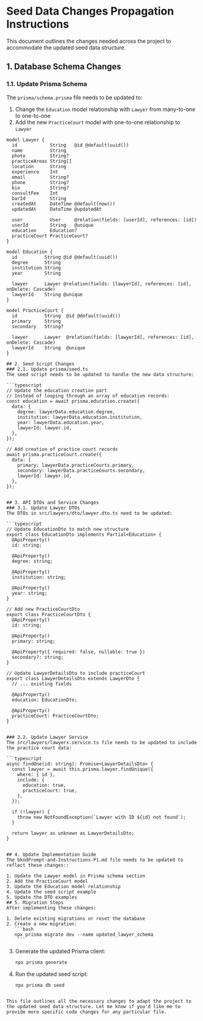 # Seed Data Changes Propagation Instructions

This document outlines the changes needed across the project to accommodate the updated seed data structure.

## 1. Database Schema Changes

### 1.1. Update Prisma Schema

The `prisma/schema.prisma` file needs to be updated to:

1. Change the `Education` model relationship with `Lawyer` from many-to-one to one-to-one
2. Add the new `PracticeCourt` model with one-to-one relationship to `Lawyer`

```prisma
model Lawyer {
  id            String   @id @default(uuid())
  name          String
  photo         String?
  practiceAreas String[]
  location      String
  experience    Int
  email         String?
  phone         String?
  bio           String?
  consultFee    Int
  barId         String
  createdAt     DateTime @default(now())
  updatedAt     DateTime @updatedAt

  user          User     @relation(fields: [userId], references: [id])
  userId        String   @unique
  education     Education?
  practiceCourt PracticeCourt?
}

model Education {
  id          String @id @default(uuid())
  degree      String
  institution String
  year        String

  lawyer      Lawyer @relation(fields: [lawyerId], references: [id], onDelete: Cascade)
  lawyerId    String @unique
}

model PracticeCourt {
  id          String  @id @default(uuid())
  primary     String
  secondary   String?

  lawyer      Lawyer  @relation(fields: [lawyerId], references: [id], onDelete: Cascade)
  lawyerId    String  @unique
}

## 2. Seed Script Changes
### 2.1. Update prisma/seed.ts
The seed script needs to be updated to handle the new data structure:

```typescript
// Update the education creation part
// Instead of looping through an array of education records:
const education = await prisma.education.create({
  data: {
    degree: lawyerData.education.degree,
    institution: lawyerData.education.institution,
    year: lawyerData.education.year,
    lawyerId: lawyer.id,
  },
});

// Add creation of practice court records
await prisma.practiceCourt.create({
  data: {
    primary: lawyerData.practiceCourts.primary,
    secondary: lawyerData.practiceCourts.secondary,
    lawyerId: lawyer.id,
  },
});
 ```
```

## 3. API DTOs and Service Changes
### 3.1. Update Lawyer DTOs
The DTOs in src/lawyers/dto/lawyer.dto.ts need to be updated:

```typescript
// Update EducationDto to match new structure
export class EducationDto implements Partial<Education> {
  @ApiProperty()
  id: string;

  @ApiProperty()
  degree: string;

  @ApiProperty()
  institution: string;

  @ApiProperty()
  year: string;
}

// Add new PracticeCourtDto
export class PracticeCourtDto {
  @ApiProperty()
  id: string;

  @ApiProperty()
  primary: string;

  @ApiProperty({ required: false, nullable: true })
  secondary?: string;
}

// Update LawyerDetailsDto to include practiceCourt
export class LawyerDetailsDto extends LawyerDto {
  // ... existing fields
  
  @ApiProperty()
  education: EducationDto;

  @ApiProperty()
  practiceCourt: PracticeCourtDto;
}
 ```
```

### 3.2. Update Lawyer Service
The src/lawyers/lawyers.service.ts file needs to be updated to include the practice court data:

```typescript
async findOne(id: string): Promise<LawyerDetailsDto> {
  const lawyer = await this.prisma.lawyer.findUnique({
    where: { id },
    include: {
      education: true,
      practiceCourt: true,
    },
  });

  if (!lawyer) {
    throw new NotFoundException(`Lawyer with ID ${id} not found`);
  }

  return lawyer as unknown as LawyerDetailsDto;
}
 ```
```

## 4. Update Implementation Guide
The bkndPrompt-and-Instructions-P1.md file needs to be updated to reflect these changes::

1. Update the Lawyer model in Prisma schema section
2. Add the PracticeCourt model
3. Update the Education model relationship
4. Update the seed script example
5. Update the DTO examples
## 5. Migration Steps
After implementing these changes:

1. Delete existing migrations or reset the database
2. Create a new migration:
   ```bash
   npx prisma migrate dev --name updated_lawyer_schema
    ```
   ```
3. Generate the updated Prisma client:
   ```bash
   npx prisma generate
    ```
4. Run the updated seed script:
   ```bash
   npx prisma db seed
    ```
```plaintext

This file outlines all the necessary changes to adapt the project to the updated seed data structure. Let me know if you'd like me to provide more specific code changes for any particular file.
 ```
```